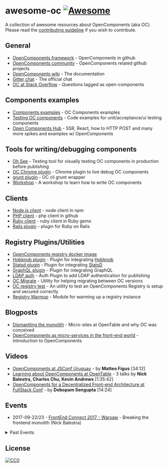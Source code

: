 awesome-oc [![Awesome](https://cdn.rawgit.com/sindresorhus/awesome/d7305f38d29fed78fa85652e3a63e154dd8e8829/media/badge.svg)](https://github.com/sindresorhus/awesome)
================

A collection of awesome resources about OpenComponents (aka OC). Please read the [contributing guideline](CONTRIBUTING.md) if you wish to contribute.

## General
* [OpenComponents framework](https://github.com/opentable/oc) - OpenComponents in github
* [OpenComponents community](https://github.com/opencomponents) - OpenComponents related github projects
* [OpenComponents wiki](https://github.com/opentable/oc/wiki) - The documentation
* [Gitter chat](https://gitter.im/opentable/oc) - The official chat
* [OC at Stack Overflow](http://stackoverflow.com/tags/open-components) - Questions tagged as open-components

## Components examples
* [Components examples](https://github.com/opencomponents/oc-components-examples) - OC Components examples
* [Testing OC components](https://github.com/opentable/oc-testing) - Code examples for unit/acceptance/ui testing components
* [Open Components Hub](https://github.com/mattiaerre/oc-hub) - SSR, React, how to HTTP POST and many more spikes and examples w/ OpenComponents

## Tools for writing/debugging components
* [Oh See](https://github.com/opentable/oh-see) - Testing tool for visually testing OC components in production before publishing
* [OC Chrome plugin](https://github.com/opentable/oc-debug-extension) - Chrome plugin to live debug OC components
* [grunt plugin](https://github.com/opentable/grunt-oc) - OC cli grunt wrapper
* [Workshop](https://github.com/opencomponents/oc-workshop) - A workshop to learn how to write OC components

## Clients

* [Node.js client](https://www.npmjs.com/package/oc-client) - node client in npm
* [PHP client](https://github.com/opencomponents/oc-client-php) - php client in github
* [Ruby client](https://rubygems.org/gems/opencomponents) - ruby client in Ruby gems
* [Rails plugin](https://rubygems.org/gems/opencomponents-rails) - plugin for Ruby on Rails

## Registry Plugins/Utilities

* [OpenComponents registry docker image](https://github.com/ciricihq/oc-docker)
* [Hobknob plugin](https://github.com/opentable/oc-hobknob) - Plugin for integrating [Hobknob](https://github.com/opentable/hobknob)
* [Statsd plugin](https://github.com/opentable/oc-statsd) - Plugin for integrating [StatsD](https://github.com/etsy/statsd)
* [GraphQL plugin](https://github.com/opentable/oc-graphql-client) - Plugin for integrating GraphQL
* [LDAP auth](https://github.com/andyroyle/oc-auth-ldap) - Auth Plugin to add LDAP authentication for publishing
* [OC Migrate](https://github.com/opencomponents/oc-migrate) - Utility for helping migrating between OC versions
* [OC registry test](https://github.com/opentable/oc-registry-test) - An utility to test an OpenComponents Registry is setup and secured correctly
* [Registry Warmup](https://github.com/opencomponents/oc-warmup) - Module for warming up a registry instance

## Blogposts

* [Dismantling the monolith](http://tech.opentable.co.uk/blog/2015/02/09/dismantling-the-monolith-microsites-at-opentable/) - Micro-sites at OpenTable and why OC was conceived
* [OpenComponents as micro-services in the front-end world](http://tech.opentable.co.uk/blog/2016/04/27/opencomponents-microservices-in-the-front-end-world/) - Introduction to OpenComponents

## Videos

* [OpenComponents at JSConf Uruguay](https://www.youtube.com/watch?v=M4OXXRdCpyQ) - by **Matteo Figus** [34:12]
* [Learning about OpenComponents at OpenTable](https://vimeo.com/203926042) - 3 talks by **Nick Balestra, Charles Chu, Kevin Andrews** [1:35:42]
* [ OpenComponents for a Decentralized Front-end Architecture at FullStack Conf](https://skillsmatter.com/skillscasts/10577-lightning-talk-opencomponents-for-a-decentralized-front-end-architecture?utm_content=buffer7c6b1&utm_medium=social&utm_source=twitter.com&utm_campaign=buffer) - by **Debopam Sengupta** [14:24]

## Events

* 2017-09-22/23 - [FrontEnd Connect 2017 - Warsaw](http://frontend-con.io/) - Breaking the frontend monolith (Nick Balestra)

<details><summary>Past Events</summary>

* 2017-04-19 - [Women of Silicon Valley 2017 - San Francisco](http://www.womenofsiliconvalley.com/) - OpenComponents at OpenTable (Mattia Richetto)
* 2017-03-16 - [Cloud Conf 2017 - Torino](http://2017.cloudconf.it/) - OpenComponents as Microservices in the Front-end world (Matteo Figus)
* 2017-02-09 - [OpenTable Engineering Meetup - San Francisco](https://www.meetup.com/OpenTable-SF-Engineering/events/237174549/) - Build it, ship it (Nick Balestra); Growing with OC by building OT widgets (Charles Chu); Code Ownership (Kevin Andrews)
* 2016-06-23 - [Code Slinger - London](http://www.code-slinger.com/) - OpenComponents workshop (Ant White, Maria Jankowiak, Matteo Figus)
* 2016-04-15 - [JSConf Uruguay - Montevideo](https://jsconf.uy/) - OpenComponents as Microservices in the Front-end world (Matteo Figus)
* 2016-03-18 - [Agile India - Bangalore](https://confengine.com/agile-india-2016) - OpenComponents as Microservices in the Front-end world (Matteo Figus)
* 2015-10-30 - [O'Reilly Velocity - Amsterdam](http://velocityconf.com/devops-web-performance-eu-2015) - OpenComponents as Microservices in the Front-end world (Matteo Figus)
* 2015-10-10 - [Node.js conf Italy - Desenzano del Garda](http://www.nodejsconf.it/) - OpenComponents as Microservices in the Front-end world (Matteo Figus)
* 2015-06-26 - [KCDC - Kansas City](http://www.kcdc.info/) - OpenComponents as Microservices in the Front-end world (Matteo Figus)
* 2015-06-22 - [OpenTable Engineering Meetup - San Francisco](http://www.meetup.com/OpenTable-SF-Engineering/events/223292725/) - OpenComponents as Microservices in the Front-end world (Matteo Figus)
* 2015-05-27 - [LNUG, London](http://lnug.org/) - OpenComponents as Microservices in the Front-end world (Matteo Figus)
* 2015-05-06 - [Api Days Mediterranea - Barcelona](http://mediterranea.apidays.io/) - OpenComponents as Microservices in the Front-end world (Matteo Figus)

</details>

## License

[![CC0](http://i.creativecommons.org/p/zero/1.0/88x31.png)](http://creativecommons.org/publicdomain/zero/1.0/)
